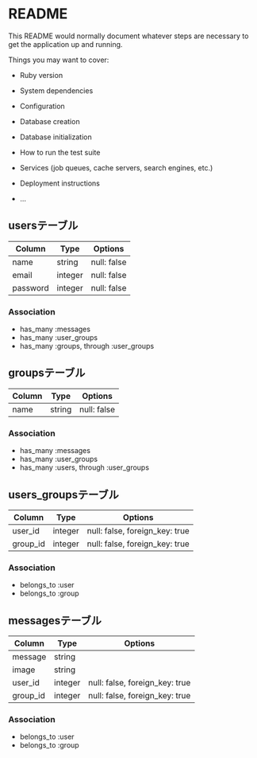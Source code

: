 # README

This README would normally document whatever steps are necessary to get the
application up and running.

Things you may want to cover:

* Ruby version

* System dependencies

* Configuration

* Database creation

* Database initialization

* How to run the test suite

* Services (job queues, cache servers, search engines, etc.)

* Deployment instructions

* ...


## usersテーブル

|Column|Type|Options|
|------|----|-------|
|name|string|null: false|
|email|integer|null: false|
|password|integer|null: false|

### Association
- has_many :messages
- has_many :user_groups
- has_many :groups, through :user_groups

## groupsテーブル

|Column|Type|Options|
|------|----|-------|
|name|string|null: false|

### Association
- has_many :messages
- has_many :user_groups
- has_many :users, through :user_groups

## users_groupsテーブル
|Column|Type|Options|
|------|----|-------|
|user_id|integer|null: false, foreign_key: true|
|group_id|integer|null: false, foreign_key: true|

### Association
- belongs_to :user
- belongs_to :group



## messagesテーブル

|Column|Type|Options|
|------|----|-------|
|message|string|
|image|string|
|user_id|integer|null: false, foreign_key: true|
|group_id|integer|null: false, foreign_key: true|

### Association
- belongs_to :user
- belongs_to :group








